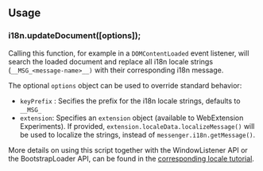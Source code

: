 ## Usage

### i18n.updateDocument([options]);

Calling this function, for example in a `DOMContentLoaded` event listener, will search the loaded document and replace all i18n locale strings (`__MSG_<message-name>__)` with their corresponding i18n message.

The optional `options` object can be used to override standard behavior:
* `keyPrefix` : Secifies the prefix for the i18n locale strings, defaults to `__MSG_`
* `extension`: Specifies an `extension` object (available to WebExtension Experiments). If provided, `extension.localeData.localizeMessage()` will be used to localize the strings, instead of `messenger.i18n.getMessage()`.

More details on using this script together with the WindowListener API or the BootstrapLoader API, can be found in the [corresponding locale tutorial](https://github.com/thundernest/addon-developer-support/wiki/Tutorial:-Switch-to-the-WebExtension-i18n-locale-system).

